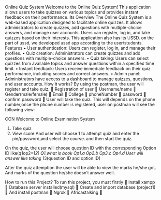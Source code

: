 Online Quiz System
Welcome to the Online Quiz System! This application allows users to take quizzes on various topics and provides instant feedback on their performance.
Its Overview
The Online Quiz System is a web-based application designed to facilitate online quizzes. It allows administrators to create quizzes, add questions with multiple-choice answers, and manage user accounts. Users can register, log in, and take quizzes based on their interests. This application also has its USSD. on the  part of ussd, we developed ussd app according to the user/students.
Features
•	User authentication: Users can register, log in, and manage their profiles.
•	Quiz creation: Administrators can create quizzes and add questions with multiple-choice answers.
•	Quiz taking: Users can select quizzes from available topics and answer questions within a specified time limit.
•	Instant feedback: Users receive immediate feedback on their quiz performance, including scores and correct answers.
•	Admin panel: Administrators have access to a dashboard to manage quizzes, questions, and user accounts.
How it works?
By using the postman, the user will register and take quiz.
	Registration of user
	Username/name
	Gender(male/female)
	Email
	College
	phoneNumber
	password
	confirm password
	User will take the quiz.
This will depends on  the phone number,once the phone number is registered, user on postman will see the following view:

CON Welcome to Online Examination System
1. Take quiz
2. View score
And user will choose 1 to attempt quiz and enter the pin/password,and select the course. and then start the quiz.

On the quiz, the user will choose question ID with the corresponding Option ID like(q1op2=1*2)
Q1.what is book
Op1.a
Op2.b
Op3.c
Op4.d
User will answer like taking 1*3(question ID and option ID)

After the quiz attemption the user will be able to view the marks he/she got. And marks of the question he/she doesn’t answer well. 

How to run this Project?
To run this project, you must firstly
	Install xampp
	Database server installed(mysql)
	Create and import database (project1)
	And install postman
	Ngrok
	Africastalking
	






